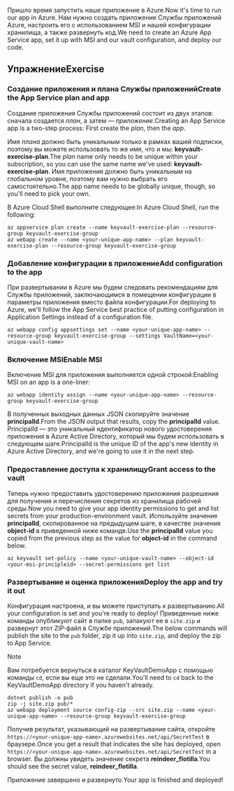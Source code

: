 <span data-ttu-id="513ce-101">Пришло время запустить наше приложение в Azure.</span><span class="sxs-lookup"><span data-stu-id="513ce-101">Now it's time to run our app in Azure.</span></span> <span data-ttu-id="513ce-102">Нам нужно создать приложение Службы приложений Azure, настроить его с использованием MSI и нашей конфигурации хранилища, а также развернуть код.</span><span class="sxs-lookup"><span data-stu-id="513ce-102">We need to create an Azure App Service app, set it up with MSI and our vault configuration, and deploy our code.</span></span>

## <a name="exercise"></a><span data-ttu-id="513ce-103">Упражнение</span><span class="sxs-lookup"><span data-stu-id="513ce-103">Exercise</span></span>

### <a name="create-the-app-service-plan-and-app"></a><span data-ttu-id="513ce-104">Создание приложения и плана Службы приложений</span><span class="sxs-lookup"><span data-stu-id="513ce-104">Create the App Service plan and app</span></span>

<span data-ttu-id="513ce-105">Создание приложения Службы приложений состоит из двух этапов: сначала создается *план*, а затем — *приложение*.</span><span class="sxs-lookup"><span data-stu-id="513ce-105">Creating an App Service app is a two-step process: First create the *plan*, then the *app*.</span></span>

<span data-ttu-id="513ce-106">Имя *плана* должно быть уникальным только в рамках вашей подписки, поэтому вы можете использовать то же имя, что и мы: **keyvault-exercise-plan**.</span><span class="sxs-lookup"><span data-stu-id="513ce-106">The *plan* name only needs to be unique within your subscription, so you can use the same name we've used: **keyvault-exercise-plan**.</span></span> <span data-ttu-id="513ce-107">Имя приложения должно быть уникальным на глобальном уровне, поэтому вам нужно выбрать его самостоятельно.</span><span class="sxs-lookup"><span data-stu-id="513ce-107">The app name needs to be globally unique, though, so you'll need to pick your own.</span></span>

<span data-ttu-id="513ce-108">В Azure Cloud Shell выполните следующее:</span><span class="sxs-lookup"><span data-stu-id="513ce-108">In Azure Cloud Shell, run the following:</span></span>

```azurecli
az appservice plan create --name keyvault-exercise-plan --resource-group keyvault-exercise-group
az webapp create --name <your-unique-app-name> --plan keyvault-exercise-plan --resource-group keyvault-exercise-group
```

### <a name="add-configuration-to-the-app"></a><span data-ttu-id="513ce-109">Добавление конфигурации в приложение</span><span class="sxs-lookup"><span data-stu-id="513ce-109">Add configuration to the app</span></span>

<span data-ttu-id="513ce-110">При развертывании в Azure мы будем следовать рекомендациям для Службы приложений, заключающимся в помещении конфигурации в параметры приложения вместо файла конфигурации.</span><span class="sxs-lookup"><span data-stu-id="513ce-110">For deploying to Azure, we'll follow the App Service best practice of putting configuration in Application Settings instead of a configuration file.</span></span>

```azurecli
az webapp config appsettings set --name <your-unique-app-name> --resource-group keyvault-exercise-group --settings VaultName=<your-unique-vault-name>
```

### <a name="enable-msi"></a><span data-ttu-id="513ce-111">Включение MSI</span><span class="sxs-lookup"><span data-stu-id="513ce-111">Enable MSI</span></span>

<span data-ttu-id="513ce-112">Включение MSI для приложения выполняется одной строкой:</span><span class="sxs-lookup"><span data-stu-id="513ce-112">Enabling MSI on an app is a one-liner:</span></span>

```azurecli
az webapp identity assign --name <your-unique-app-name> --resource-group keyvault-exercise-group
```

<span data-ttu-id="513ce-113">В полученных выходных данных JSON скопируйте значение **principalId**.</span><span class="sxs-lookup"><span data-stu-id="513ce-113">From the JSON output that results, copy the **principalId** value.</span></span> <span data-ttu-id="513ce-114">PrincipalId — это уникальный идентификатор нового удостоверения приложения в Azure Active Directory, который мы будем использовать в следующем шаге.</span><span class="sxs-lookup"><span data-stu-id="513ce-114">PrincipalId is the unique ID of the app's new identity in Azure Active Directory, and we're going to use it in the next step.</span></span>

### <a name="grant-access-to-the-vault"></a><span data-ttu-id="513ce-115">Предоставление доступа к хранилищу</span><span class="sxs-lookup"><span data-stu-id="513ce-115">Grant access to the vault</span></span>

<span data-ttu-id="513ce-116">Теперь нужно предоставить удостоверению приложения разрешения для получения и перечисления секретов из хранилища рабочей среды.</span><span class="sxs-lookup"><span data-stu-id="513ce-116">Now you need to give your app identity permissions to get and list secrets from your production-environment vault.</span></span> <span data-ttu-id="513ce-117">Используйте значение **principalId**, скопированное на предыдущем шаге, в качестве значения **object-id** в приведенной ниже команде.</span><span class="sxs-lookup"><span data-stu-id="513ce-117">Use the **principalId** value you copied from the previous step as the value for **object-id** in the command below.</span></span>

```azurecli
az keyvault set-policy --name <your-unique-vault-name> --object-id <your-msi-principleid> --secret-permissions get list
```

### <a name="deploy-the-app-and-try-it-out"></a><span data-ttu-id="513ce-118">Развертывание и оценка приложения</span><span class="sxs-lookup"><span data-stu-id="513ce-118">Deploy the app and try it out</span></span>

<span data-ttu-id="513ce-119">Конфигурация настроена, и вы можете приступать к развертыванию.</span><span class="sxs-lookup"><span data-stu-id="513ce-119">All your configuration is set and you're ready to deploy!</span></span> <span data-ttu-id="513ce-120">Приведенные ниже команды опубликуют сайт в папке `pub`, запакуют ее в `site.zip` и развернут этот ZIP-файл в Службе приложений.</span><span class="sxs-lookup"><span data-stu-id="513ce-120">The below commands will publish the site to the `pub` folder, zip it up into `site.zip`, and deploy the zip to App Service.</span></span>

> [!NOTE]
> <span data-ttu-id="513ce-121">Вам потребуется вернуться в каталог KeyVaultDemoApp с помощью команды `cd`, если вы еще это не сделали.</span><span class="sxs-lookup"><span data-stu-id="513ce-121">You'll need to `cd` back to the KeyVaultDemoApp directory if you haven't already.</span></span>

```console
dotnet publish -o pub
zip -j site.zip pub/*
az webapp deployment source config-zip --src site.zip --name <your-unique-app-name> --resource-group keyvault-exercise-group
```

<span data-ttu-id="513ce-122">Получив результат, указывающий на развертывание сайта, откройте `https://<your-unique-app-name>.azurewebsites.net/api/SecretTest` в браузере.</span><span class="sxs-lookup"><span data-stu-id="513ce-122">Once you get a result that indicates the site has deployed, open `https://<your-unique-app-name>.azurewebsites.net/api/SecretTest` in a browser.</span></span> <span data-ttu-id="513ce-123">Вы должны увидеть значение секрета **reindeer_flotilla**.</span><span class="sxs-lookup"><span data-stu-id="513ce-123">You should see the secret value, **reindeer_flotilla**.</span></span>

<span data-ttu-id="513ce-124">Приложение завершено и развернуто.</span><span class="sxs-lookup"><span data-stu-id="513ce-124">Your app is finished and deployed!</span></span>